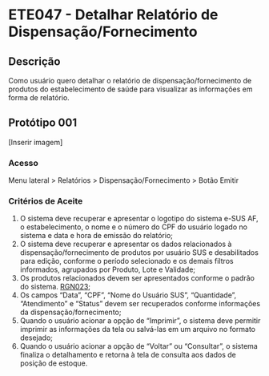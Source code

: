 # ETE047 - Detalhar Relatório de Dispensação/Fornecimento <!-- Estou criando do zero este .md de acordo com o docx. -->

## Descrição
Como usuário quero detalhar o relatório de dispensação/fornecimento de produtos do estabelecimento de saúde para visualizar as informações em forma de relatório. 

## Protótipo 001 

[Inserir imagem]

### Acesso 
Menu lateral > Relatórios > Dispensação/Fornecimento > Botão Emitir 

### Critérios de Aceite 

1. O sistema deve recuperar e apresentar o logotipo do sistema e-SUS AF, o estabelecimento, o nome e o número do CPF do usuário logado no sistema e data e hora de emissão do relatório;  
2. O sistema deve recuperar e apresentar os dados relacionados à dispensação/fornecimento de produtos por usuário SUS e desabilitados para edição, conforme o período selecionado e os demais filtros informados, agrupados por Produto, Lote e Validade;  
3. Os produtos relacionados devem ser apresentados conforme o padrão do sistema. [RGN023](DocumentoDeRegrasv2.md#rgn023);  
4. Os campos “Data”, “CPF”, “Nome do Usuário SUS”, “Quantidade”, “Atendimento” e “Status” devem ser recuperados conforme informações da dispensação/fornecimento; 
5. Quando o usuário acionar a opção de “Imprimir”, o sistema deve permitir imprimir as informações da tela ou salvá-las em um arquivo no formato desejado;  
6. Quando o usuário acionar a opção de “Voltar” ou “Consultar”, o sistema finaliza o detalhamento e retorna à tela de consulta aos dados de posição de estoque. 
